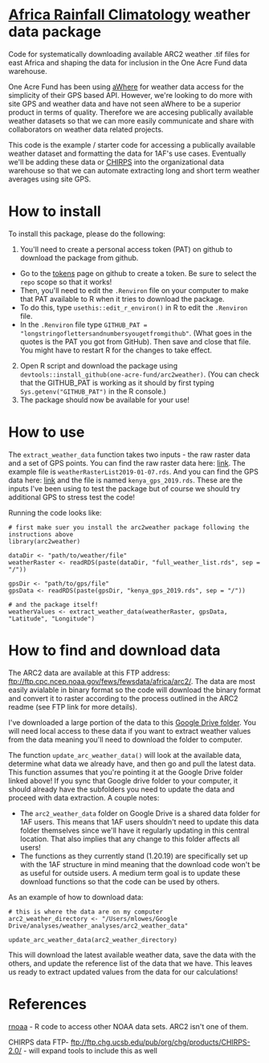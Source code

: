# [Africa Rainfall Climatology](http://www.cpc.ncep.noaa.gov/products/african_desk/cpc_intl/cf_test/africa/arc/arc_run_wa.shtml) weather data package

Code for systematically downloading available ARC2 weather .tif files for east Africa and shaping the data for inclusion in the One Acre Fund data warehouse.

One Acre Fund has been using [aWhere](www.awhere.com) for weather data access for the simplicity of their GPS based API. However, we're looking to do more with site GPS and weather data and have not seen aWhere to be a superior product in terms of quality. Therefore we are accesing publically available weather datasets so that we can more easily communicate and share with collaborators on weather data related projects.

This code is the example / starter code for accessing a publically available weather dataset and formatting the data for 1AF's use cases. Eventually we'll be adding these data or [CHIRPS](ftp://ftp.chg.ucsb.edu/pub/org/chg/products/CHIRPS-2.0/africa_daily/tifs/p25/) into the organizational data warehouse so that we can automate extracting long and short term weather averages using site GPS. 

# How to install

To install this package, please do the following:

1. You'll need to create a personal access token (PAT) on github to download the package from github.
  + Go to the [tokens](https://github.com/settings/tokens) page on github to create a token. Be sure to select the `repo` scope so that it works!
  + Then, you'll need to edit the `.Renviron` file on your computer to make that PAT available to R when it tries to download the package.
  + To do this, type `usethis::edit_r_environ()` in R to edit the `.Renviron` file.
  + In the `.Renviron` file type `GITHUB_PAT = "longstringoflettersandnumbersyougetfromgithub"`. (What goes in the quotes is the PAT you got from GitHub). Then save and close that file. You might have to restart R for the changes to take effect.
2. Open R script and download the package using `devtools::install_github(one-acre-fund/arc2weather)`. (You can check that the GITHUB_PAT is working as it should by first typing `Sys.getenv("GITHUB_PAT")` in the R console.)
3. The package should now be available for your use!


# How to use

The `extract_weather_data` function takes two inputs - the raw raster data and a set of GPS points. You can find the raw raster data here: [link](https://drive.google.com/open?id=1iQoN6mRkf3L7yySflmePe5begWKDdDQ7). The example file is `weatherRasterList2019-01-07.rds`. And you can find the GPS data here: [link](https://drive.google.com/open?id=1bXO74V5c4URUqtkPVeyABywjpfmFW2Mx) and the file is named `kenya_gps_2019.rds`. These are the inputs I've been using to test the package but of course we should try additional GPS to stress test the code!

Running the code looks like:
~~~~
# first make suer you install the arc2weather package following the instructions above
library(arc2weather)

dataDir <- "path/to/weather/file"
weatherRaster <- readRDS(paste(dataDir, "full_weather_list.rds", sep = "/"))

gpsDir <- "path/to/gps/file"
gpsData <- readRDS(paste(gpsDir, "kenya_gps_2019.rds", sep = "/"))

# and the package itself!
weatherValues <- extract_weather_data(weatherRaster, gpsData, "Latitude", "Longitude")

~~~~

# How to find and download data

The ARC2 data are available at this FTP address: ftp://ftp.cpc.ncep.noaa.gov/fews/fewsdata/africa/arc2/. The data are most easily avialable in binary format so the code will download the binary format and convert it to raster according to the process outlined in the ARC2 readme (see FTP link for more details).

I've downloaded a large portion of the data to this [Google Drive folder](https://drive.google.com/open?id=1n1vJDfnWKdL_PiSfnXSyGiqLVl6h0XvL). You will need local access to these data if you want to extract weather values from the data meaning you'll need to download the folder to computer.

The function `update_arc_weather_data()` will look at the available data, determine what data we already have, and then go and pull the latest data. This function assumes that you're pointing it at the Google Drive folder linked above! If you sync that Google drive folder to your computer, it should already have the subfolders you need to update the data and proceed with data extraction. A couple notes:

* The `arc2_weather_data` folder on Google Drive is a shared data folder for 1AF users. This means that 1AF users shouldn't need to update this data folder themselves since we'll have it regularly updating in this central location. That also implies that any change to this folder affects all users!
* The functions as they currently stand (1.20.19) are specifically set up with the 1AF structure in mind meaning that the download code won't be as useful for outside users. A medium term goal is to update these download functions so that the code can be used by others.

As an example of how to download data:

~~~~
# this is where the data are on my computer
arc2_weather_directory <- "/Users/mlowes/Google Drive/analyses/weather_analyses/arc2_weather_data"

update_arc_weather_data(arc2_weather_directory)

~~~~

This will download the latest available weather data, save the data with the others, and update the reference list of the data that we have. This leaves us ready to extract updated values from the data for our calculations!

# References

[rnoaa](https://github.com/ropensci/rnoaa) - R code to access other NOAA data sets. ARC2 isn't one of them.

CHIRPS data FTP- ftp://ftp.chg.ucsb.edu/pub/org/chg/products/CHIRPS-2.0/ - will expand tools to include this as well

